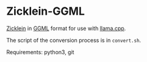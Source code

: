 # Zicklein-GGML

[Zicklein](https://github.com/avocardio/zicklein) in [GGML](https://github.com/ggerganov/ggml) format for use with [llama.cpp](https://github.com/ggerganov/llama.cpp).

The script of the conversion process is in `convert.sh`.

Requirements: python3, git
